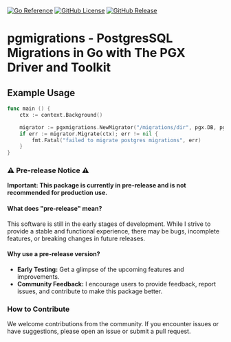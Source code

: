 [![Go Reference](https://pkg.go.dev/badge/github.com/samverrall/pgxmigrations.svg)](https://pkg.go.dev/github.com/samverrall/pgxmigrations)
[![GitHub License](https://img.shields.io/badge/license-MIT-blue.svg)](https://github.com/samverrall/pgxmigrations/blob/main/LICENSE)
[![GitHub Release](https://img.shields.io/github/release/samverrall/pgxmigrations.svg)](https://github.com/samverrall/pgxmigrations/releases)

# pgmigrations - PostgresSQL Migrations in Go with The PGX Driver and Toolkit

## Example Usage 

```go 
func main () {
	ctx := context.Background()

	migrator := pgxmigrations.NewMigrator("/migrations/dir", pgx.DB, pgxmigrations.WithDebugLogging(true))
	if err := migrator.Migrate(ctx); err != nil {
		fmt.Fatal("failed to migrate postgres migrations", err)
	}
}

```

### ⚠️ Pre-release Notice ⚠️

**Important: This package is currently in pre-release and is not recommended for production use.**

#### What does "pre-release" mean?

This software is still in the early stages of development. While I strive to provide a stable and functional experience, there may be bugs, incomplete features, or breaking changes in future releases.

#### Why use a pre-release version?

- **Early Testing:** Get a glimpse of the upcoming features and improvements.
- **Community Feedback:** I encourage users to provide feedback, report issues, and contribute to make this package better.

### How to Contribute

We welcome contributions from the community. If you encounter issues or have suggestions, please open an issue or submit a pull request.

